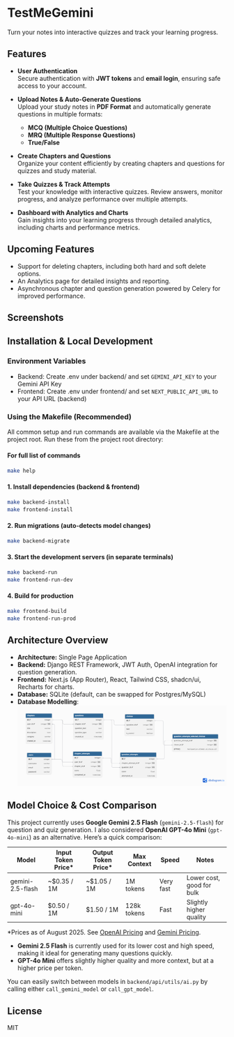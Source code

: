 # TestMeGemini

Turn your notes into interactive quizzes and track your learning progress.

## Features

- **User Authentication**  
  Secure authentication with **JWT tokens** and **email login**, ensuring safe access to your account.

- **Upload Notes & Auto-Generate Questions**  
  Upload your study notes in **PDF Format** and automatically generate questions in multiple formats:

  - **MCQ (Multiple Choice Questions)**
  - **MRQ (Multiple Response Questions)**
  - **True/False**

- **Create Chapters and Questions**  
  Organize your content efficiently by creating chapters and questions for quizzes and study material.

- **Take Quizzes & Track Attempts**  
  Test your knowledge with interactive quizzes. Review answers, monitor progress, and analyze performance over multiple attempts.

- **Dashboard with Analytics and Charts**  
  Gain insights into your learning progress through detailed analytics, including charts and performance metrics.

## Upcoming Features

- Support for deleting chapters, including both hard and soft delete options.
- An Analytics page for detailed insights and reporting.
- Asynchronous chapter and question generation powered by Celery for improved performance.

## Screenshots

## Installation & Local Development

### Environment Variables

- Backend: Create .env under backend/ and set `GEMINI_API_KEY` to your Gemini API Key
- Frontend: Create .env under frontend/ and set `NEXT_PUBLIC_API_URL` to your API URL (backend)

### Using the Makefile (Recommended)

All common setup and run commands are available via the Makefile at the project root. Run these from the project root directory:

#### For full list of commands

```bash
make help
```

#### 1. Install dependencies (backend & frontend)

```bash
make backend-install
make frontend-install
```

#### 2. Run migrations (auto-detects model changes)

```bash
make backend-migrate
```

#### 3. Start the development servers (in separate terminals)

```bash
make backend-run
make frontend-run-dev
```

#### 4. Build for production

```bash
make frontend-build
make frontend-run-prod
```

## Architecture Overview

- **Architecture:** Single Page Application
- **Backend:** Django REST Framework, JWT Auth, OpenAI integration for question generation.
- **Frontend:** Next.js (App Router), React, Tailwind CSS, shadcn/ui, Recharts for charts.
- **Database:** SQLite (default, can be swapped for Postgres/MySQL)
- **Database Modelling**: ![Database Modelling](docs/dbmodelling.png)

## Model Choice & Cost Comparison

This project currently uses **Google Gemini 2.5 Flash** (`gemini-2.5-flash`) for question and quiz generation.
I also considered **OpenAI GPT-4o Mini** (`gpt-4o-mini`) as an alternative. Here’s a quick comparison:

| Model            | Input Token Price\* | Output Token Price\* | Max Context | Speed     | Notes                     |
| ---------------- | ------------------- | -------------------- | ----------- | --------- | ------------------------- |
| gemini-2.5-flash | ~$0.35 / 1M         | ~$1.05 / 1M          | 1M tokens   | Very fast | Lower cost, good for bulk |
| gpt-4o-mini      | $0.50 / 1M          | $1.50 / 1M           | 128k tokens | Fast      | Slightly higher quality   |

\*Prices as of August 2025. See [OpenAI Pricing](https://openai.com/pricing) and [Gemini Pricing](https://ai.google.dev/pricing).

- **Gemini 2.5 Flash** is currently used for its lower cost and high speed, making it ideal for generating many questions quickly.
- **GPT-4o Mini** offers slightly higher quality and more context, but at a higher price per token.

You can easily switch between models in `backend/api/utils/ai.py` by calling either `call_gemini_model` or `call_gpt_model`.

## License

MIT
